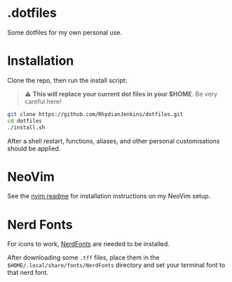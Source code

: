 # .dotfiles
Some dotfiles for my own personal use.

# Installation
Clone the repo, then run the install script:

> :warning: **This will replace your current dot files in your $HOME**. Be very careful here!

```bash
git clone https://github.com/RhydianJenkins/dotfiles.git
cd dotfiles
./install.sh
```

After a shell restart, functions, aliases, and other personal customisations should be applied.

# NeoVim

See the [nvim readme](nvim/README.md) for installation instructions on my NeoVim setup.

# Nerd Fonts

For icons to work, [NerdFonts](https://github.com/ryanoasis/nerd-fonts/tree/master/patched-fonts) are needed to be installed.

After downloading some `.tff` files, place them in the `$HOME/.local/share/fonts/NerdFonts` directory and set your terminal font to that nerd font.
